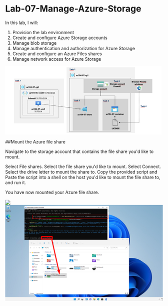 # Lab-07-Manage-Azure-Storage


In this lab, I will:
 1. Provision the lab environment
 2. Create and configure Azure Storage accounts
 3. Manage blob storage
 4. Manage authentication and authorization for Azure Storage
 5. Create and configure an Azure Files shares
 6. Manage network access for Azure Storage
<img src="https://github.com/hidiratsiz/Lab-07-Manage-Azure-Storage/blob/main/az104-task.png" width="500px" align="center">


##Mount the Azure file share

Navigate to the storage account that contains the file share you'd like to mount.

Select File shares.
Select the file share you'd like to mount.
Select Connect.
Select the drive letter to mount the share to.
Copy the provided script and Paste the script into a shell on the host you'd like to mount the file share to, and run it.

You have now mounted your Azure file share.

<img src="https://github.com/hidiratsiz/Lab-07-Manage-Azure-Storage/blob/main/Mount-Azure-file-share.pnf" width="900px" align="center">

<img src="https://github.com/hidiratsiz/Lab-07-Manage-Azure-Storage/blob/main/Mount-Azure-file-share1.png" width="900px" align="center">
